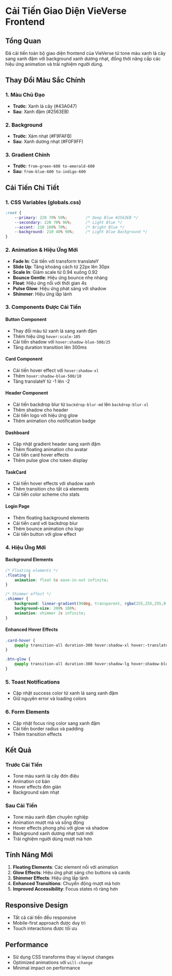 # Cải Tiến Giao Diện VieVerse Frontend

## Tổng Quan
Đã cải tiến toàn bộ giao diện frontend của VieVerse từ tone màu xanh lá cây sang xanh đậm với background xanh dương nhạt, đồng thời nâng cấp các hiệu ứng animation và trải nghiệm người dùng.

## Thay Đổi Màu Sắc Chính

### 1. Màu Chủ Đạo
- **Trước**: Xanh lá cây (#43A047)
- **Sau**: Xanh đậm (#2563EB)

### 2. Background
- **Trước**: Xám nhạt (#F9FAFB)
- **Sau**: Xanh dương nhạt (#F0F9FF)

### 3. Gradient Chính
- **Trước**: `from-green-600 to-emerald-600`
- **Sau**: `from-blue-600 to-indigo-600`

## Cải Tiến Chi Tiết

### 1. CSS Variables (globals.css)
```css
:root {
    --primary: 220 70% 50%;        /* Deep Blue #2563EB */
    --secondary: 220 70% 96%;      /* Light Blue */
    --accent: 210 100% 70%;        /* Bright Blue */
    --background: 210 40% 98%;     /* Light Blue Background */
}
```

### 2. Animation & Hiệu Ứng Mới
- **Fade In**: Cải tiến với transform translateY
- **Slide Up**: Tăng khoảng cách từ 22px lên 30px
- **Scale In**: Giảm scale từ 0.94 xuống 0.92
- **Bounce Gentle**: Hiệu ứng bounce nhẹ nhàng
- **Float**: Hiệu ứng nổi với thời gian 4s
- **Pulse Glow**: Hiệu ứng phát sáng với shadow
- **Shimmer**: Hiệu ứng lấp lánh

### 3. Components Được Cải Tiến

#### Button Component
- Thay đổi màu từ xanh lá sang xanh đậm
- Thêm hiệu ứng `hover:scale-105`
- Cải tiến shadow với `hover:shadow-blue-500/25`
- Tăng duration transition lên 300ms

#### Card Component
- Cải tiến hover effect với `hover:shadow-xl`
- Thêm `hover:shadow-blue-500/10`
- Tăng translateY từ -1 lên -2

#### Header Component
- Cải tiến backdrop blur từ `backdrop-blur-md` lên `backdrop-blur-xl`
- Thêm shadow cho header
- Cải tiến logo với hiệu ứng glow
- Thêm animation cho notification badge

#### Dashboard
- Cập nhật gradient header sang xanh đậm
- Thêm floating animation cho avatar
- Cải tiến card hover effects
- Thêm pulse glow cho token display

#### TaskCard
- Cải tiến hover effects với shadow xanh
- Thêm transition cho tất cả elements
- Cải tiến color scheme cho stats

#### Login Page
- Thêm floating background elements
- Cải tiến card với backdrop blur
- Thêm bounce animation cho logo
- Cải tiến button với glow effect

### 4. Hiệu Ứng Mới

#### Background Elements
```css
/* Floating elements */
.floating {
    animation: float 6s ease-in-out infinite;
}

/* Shimmer effect */
.shimmer {
    background: linear-gradient(90deg, transparent, rgba(255,255,255,0.4), transparent);
    background-size: 200% 100%;
    animation: shimmer 2s infinite;
}
```

#### Enhanced Hover Effects
```css
.card-hover {
    @apply transition-all duration-300 hover:shadow-xl hover:-translate-y-2 hover:border-blue-200;
}

.btn-glow {
    @apply transition-all duration-300 hover:shadow-lg hover:shadow-blue-500/25;
}
```

### 5. Toast Notifications
- Cập nhật success color từ xanh lá sang xanh đậm
- Giữ nguyên error và loading colors

### 6. Form Elements
- Cập nhật focus ring color sang xanh đậm
- Cải tiến border radius và padding
- Thêm transition effects

## Kết Quả

### Trước Cải Tiến
- Tone màu xanh lá cây đơn điệu
- Animation cơ bản
- Hover effects đơn giản
- Background xám nhạt

### Sau Cải Tiến
- Tone màu xanh đậm chuyên nghiệp
- Animation mượt mà và sống động
- Hover effects phong phú với glow và shadow
- Background xanh dương nhạt tươi mới
- Trải nghiệm người dùng mượt mà hơn

## Tính Năng Mới
1. **Floating Elements**: Các element nổi với animation
2. **Glow Effects**: Hiệu ứng phát sáng cho buttons và cards
3. **Shimmer Effects**: Hiệu ứng lấp lánh
4. **Enhanced Transitions**: Chuyển động mượt mà hơn
5. **Improved Accessibility**: Focus states rõ ràng hơn

## Responsive Design
- Tất cả cải tiến đều responsive
- Mobile-first approach được duy trì
- Touch interactions được tối ưu

## Performance
- Sử dụng CSS transforms thay vì layout changes
- Optimized animations với `will-change`
- Minimal impact on performance 